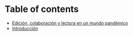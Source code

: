# Table of contents

* [Edición, colaboración y lectura en un mundo pandémico](README.md)
* [Introducción](introduccion.md)

